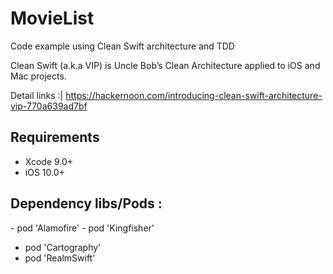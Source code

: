# MovieList
Code example using Clean Swift architecture and TDD

Clean Swift (a.k.a VIP) is Uncle Bob’s Clean Architecture applied to iOS and Mac projects.

Detail links :|
https://hackernoon.com/introducing-clean-swift-architecture-vip-770a639ad7bf


## Requirements

- Xcode 9.0+
- iOS 10.0+


## Dependency libs/Pods :

- pod 'Alamofire'
- pod 'Kingfisher'
- pod 'Cartography'
- pod 'RealmSwift'
   


